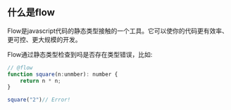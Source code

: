 ## 什么是flow

Flow是javascript代码的静态类型接触的一个工具。它可以使你的代码更有效率、更可控、更大规模的开发。

Flow通过静态类型检查到吗是否存在类型错误，比如:

```js
// @flow
function square(n:unmber): number {
    return n * n;
}

square("2")// Error!
```
